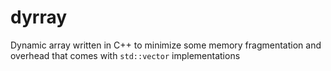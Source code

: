 # dyrray
Dynamic array written in C++ to minimize some memory fragmentation and overhead that comes with `std::vector` implementations
